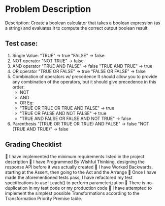 # Problem Description

Description:
Create a boolean calculator that takes a boolean expression (as a string) and evaluates it to compute the correct output boolean result

## Test case:

1. Single Value:
  "TRUE" -> true "FALSE" -> false
2. NOT operator
  "NOT TRUE" -> false
3. AND operator
  "TRUE AND FALSE" -> false "TRUE AND TRUE" -> true
4. OR operator
  "TRUE OR FALSE" -> true "FALSE OR FALSE" -> false
5. Combination of operators w/ precedence
   It should allow you to provide any combination of the operators, but it should give precedence in this order:
   - NOT
   - AND
   - OR
   Eg:
    - "TRUE OR TRUE OR TRUE AND FALSE" -> true
    - "TRUE OR FALSE AND NOT FALSE" -> true
    - "TRUE AND FALSE OR FALSE AND NOT TRUE" -> false
6. Parenthesis
   "(TRUE OR TRUE OR TRUE) AND FALSE" -> false "NOT (TRUE AND TRUE)" -> false

## Grading Checklist
 🔘 I have implemented the minimum requirements listed in the project description
 🔘 I have Programmed By Wishful Thinking, designing the response API before it was actually created
 🔘 I have Worked Backwards, starting at the Assert, then going to the Act and the Arrange
 🔘 Once I have made the aforementioned tests pass, I have refactored my test specifications to use it.each() to perform parameterization
 🔘 There is no duplication in my test code or my production code
 🔘 I have attempted to implement the simplest possible Transformations according to the Transformation Priority Premise table.


